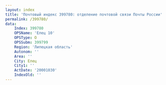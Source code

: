 ```yaml
---
layout: index
title: 'Почтовый индекс 399780: отделение почтовой связи Почты России'
permalink: /399780/
data:
    Index: 399780
    OPSName: 'Елец 10'
    OPSType: О
    OPSSubm: 399799
    Region: 'Липецкая область'
    Autonom: ''
    Area: ''
    City: Елец
    City1: ''
    ActDate: '20001030'
    IndexOld: ''
---
```

